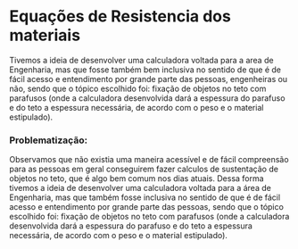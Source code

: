 <h1>Equações de Resistencia dos materiais</h1>

<p>
Tivemos a ideia de desenvolver uma calculadora voltada para a area de Engenharia, mas que fosse também bem inclusiva no sentido de que é de fácil acesso e entendimento por grande parte das pessoas, engenheiras ou não, sendo que o tópico escolhido foi: fixação de objetos no teto com parafusos (onde a calculadora desenvolvida dará a espessura do parafuso e do teto a espessura necessária, de acordo com o peso e o material estipulado).
</p>

<h3>Problematização:</h3>
<p>
Observamos que não existia uma maneira acessível e de fácil compreensão para as pessoas em geral conseguirem fazer calculos de sustentação de objetos no teto, que é algo bem comum nos dias atuais. Dessa forma tivemos a ideia de desenvolver uma calculadora voltada para a área de Engenharia, mas que também fosse inclusiva no sentido de que é de fácil acesso e entendimento por grande parte das pessoas, sendo que o tópico escolhido foi: fixação de objetos no teto com parafusos (onde a calculadora desenvolvida dará a espessura do parafuso e do teto a espessura necessária, de acordo com o peso e o material estipulado).
</p>
